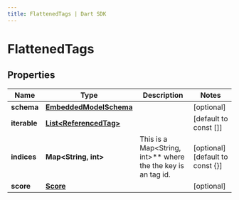 ```yaml
---
title: FlattenedTags | Dart SDK
---
```


# FlattenedTags

## Properties
Name | Type | Description | Notes
------------ | ------------- | ------------- | -------------
**schema** | [**EmbeddedModelSchema**](EmbeddedModelSchema) |  | [optional] 
**iterable** | [**List\<ReferencedTag\>**](ReferencedTag) |  | [default to const []]
**indices** | **Map\<String, int\>** | This is a Map\<String, int\>** where the the key is an tag id. | [optional] [default to const {}]
**score** | [**Score**](Score) |  | [optional] 


